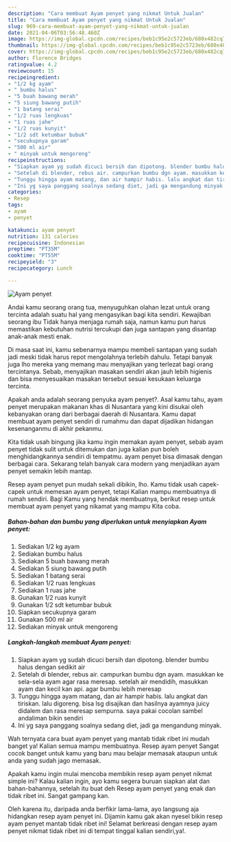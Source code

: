 ```yaml
---
description: "Cara membuat Ayam penyet yang nikmat Untuk Jualan"
title: "Cara membuat Ayam penyet yang nikmat Untuk Jualan"
slug: 969-cara-membuat-ayam-penyet-yang-nikmat-untuk-jualan
date: 2021-04-06T03:56:48.460Z
image: https://img-global.cpcdn.com/recipes/beb1c95e2c5723eb/680x482cq70/ayam-penyet-foto-resep-utama.jpg
thumbnail: https://img-global.cpcdn.com/recipes/beb1c95e2c5723eb/680x482cq70/ayam-penyet-foto-resep-utama.jpg
cover: https://img-global.cpcdn.com/recipes/beb1c95e2c5723eb/680x482cq70/ayam-penyet-foto-resep-utama.jpg
author: Florence Bridges
ratingvalue: 4.2
reviewcount: 15
recipeingredient:
- "1/2 kg ayam"
- " bumbu halus"
- "5 buah bawang merah"
- "5 siung bawang putih"
- "1 batang serai"
- "1/2 ruas lengkuas"
- "1 ruas jahe"
- "1/2 ruas kunyit"
- "1/2 sdt ketumbar bubuk"
- "secukupnya garam"
- "500 ml air"
- " minyak untuk mengoreng"
recipeinstructions:
- "Siapkan ayam yg sudah dicuci bersih dan dipotong. blender bumbu halus dengan sedikit air"
- "Setelah di blender, rebus air. campurkan bumbu dgn ayam. masukkan ke sela-sela ayam agar rasa meresap. setelah air mendidih, masukkan ayam dan kecil kan api. agar bumbu lebih meresap"
- "Tunggu hingga ayam matang, dan air hampir habis. lalu angkat dan tiriskan. lalu digoreng. bisa lsg disajikan dan hasilnya ayamnya juicy didalem dan rasa meresap sempurna. saya pakai cocolan sambel andaliman bikin sendiri"
- "Ini yg saya panggang soalnya sedang diet, jadi ga mengandung minyak."
categories:
- Resep
tags:
- ayam
- penyet

katakunci: ayam penyet 
nutrition: 131 calories
recipecuisine: Indonesian
preptime: "PT35M"
cooktime: "PT55M"
recipeyield: "3"
recipecategory: Lunch

---
```



![Ayam penyet](https://img-global.cpcdn.com/recipes/beb1c95e2c5723eb/680x482cq70/ayam-penyet-foto-resep-utama.jpg)

Andai kamu seorang orang tua, menyuguhkan olahan lezat untuk orang tercinta adalah suatu hal yang mengasyikan bagi kita sendiri. Kewajiban seorang ibu Tidak hanya menjaga rumah saja, namun kamu pun harus memastikan kebutuhan nutrisi tercukupi dan juga santapan yang disantap anak-anak mesti enak.

Di masa  saat ini, kamu sebenarnya mampu membeli santapan yang sudah jadi meski tidak harus repot mengolahnya terlebih dahulu. Tetapi banyak juga lho mereka yang memang mau menyajikan yang terlezat bagi orang tercintanya. Sebab, menyajikan masakan sendiri akan jauh lebih higienis dan bisa menyesuaikan masakan tersebut sesuai kesukaan keluarga tercinta. 



Apakah anda adalah seorang penyuka ayam penyet?. Asal kamu tahu, ayam penyet merupakan makanan khas di Nusantara yang kini disukai oleh kebanyakan orang dari berbagai daerah di Nusantara. Kamu dapat membuat ayam penyet sendiri di rumahmu dan dapat dijadikan hidangan kesenanganmu di akhir pekanmu.

Kita tidak usah bingung jika kamu ingin memakan ayam penyet, sebab ayam penyet tidak sulit untuk ditemukan dan juga kalian pun boleh menghidangkannya sendiri di tempatmu. ayam penyet bisa dimasak dengan berbagai cara. Sekarang telah banyak cara modern yang menjadikan ayam penyet semakin lebih mantap.

Resep ayam penyet pun mudah sekali dibikin, lho. Kamu tidak usah capek-capek untuk memesan ayam penyet, tetapi Kalian mampu membuatnya di rumah sendiri. Bagi Kamu yang hendak membuatnya, berikut resep untuk membuat ayam penyet yang nikamat yang mampu Kita coba.

<!--inarticleads1-->

##### Bahan-bahan dan bumbu yang diperlukan untuk menyiapkan Ayam penyet:

1. Sediakan 1/2 kg ayam
1. Sediakan  bumbu halus
1. Sediakan 5 buah bawang merah
1. Sediakan 5 siung bawang putih
1. Sediakan 1 batang serai
1. Sediakan 1/2 ruas lengkuas
1. Sediakan 1 ruas jahe
1. Gunakan 1/2 ruas kunyit
1. Gunakan 1/2 sdt ketumbar bubuk
1. Siapkan secukupnya garam
1. Gunakan 500 ml air
1. Sediakan  minyak untuk mengoreng




<!--inarticleads2-->

##### Langkah-langkah membuat Ayam penyet:

1. Siapkan ayam yg sudah dicuci bersih dan dipotong. blender bumbu halus dengan sedikit air
1. Setelah di blender, rebus air. campurkan bumbu dgn ayam. masukkan ke sela-sela ayam agar rasa meresap. setelah air mendidih, masukkan ayam dan kecil kan api. agar bumbu lebih meresap
1. Tunggu hingga ayam matang, dan air hampir habis. lalu angkat dan tiriskan. lalu digoreng. bisa lsg disajikan dan hasilnya ayamnya juicy didalem dan rasa meresap sempurna. saya pakai cocolan sambel andaliman bikin sendiri
1. Ini yg saya panggang soalnya sedang diet, jadi ga mengandung minyak.




Wah ternyata cara buat ayam penyet yang mantab tidak ribet ini mudah banget ya! Kalian semua mampu membuatnya. Resep ayam penyet Sangat cocok banget untuk kamu yang baru mau belajar memasak ataupun untuk anda yang sudah jago memasak.

Apakah kamu ingin mulai mencoba membikin resep ayam penyet nikmat simple ini? Kalau kalian ingin, ayo kamu segera buruan siapkan alat dan bahan-bahannya, setelah itu buat deh Resep ayam penyet yang enak dan tidak ribet ini. Sangat gampang kan. 

Oleh karena itu, daripada anda berfikir lama-lama, ayo langsung aja hidangkan resep ayam penyet ini. Dijamin kamu gak akan nyesel bikin resep ayam penyet mantab tidak ribet ini! Selamat berkreasi dengan resep ayam penyet nikmat tidak ribet ini di tempat tinggal kalian sendiri,ya!.

